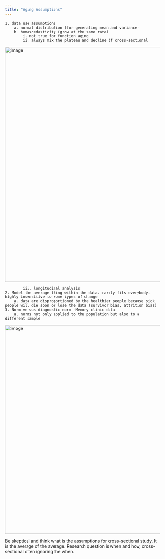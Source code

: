 ```yaml
---
title: "Aging Assumptions"
---
```


	1. data use assumptions
		a. normal distribution (for generating mean and variance)
		b. homoscedasticity (grow at the same rate)
			i. not true for function aging
			ii. always mix the plateau and decline if cross-sectional
   <img width="763" alt="image" src="https://github.com/crystalbell98/doc2/assets/93226225/5f718dd1-c0cb-451b-b703-1d46d7f3b950">

   			iii. longitudinal analysis
	2. Model the average thing within the data. rarely fits everybody. highly insensitive to some types of change
		a. data are disproportioned by the healthier people because sick people will die soon or lose the data (survivor bias, attrition bias)
	3. Norm versus diagnostic norm -Memory clinic data
		a. norms not only applied to the population but also to a different sample


<img width="679" alt="image" src="https://github.com/crystalbell98/doc2/assets/93226225/5ad53a49-895a-44ad-adfb-af3d54887882">


Be skeptical and think what is the assumptions for cross-sectional study. It is the average of the average. Research question is when and how, cross-sectional often ignoring the when.
